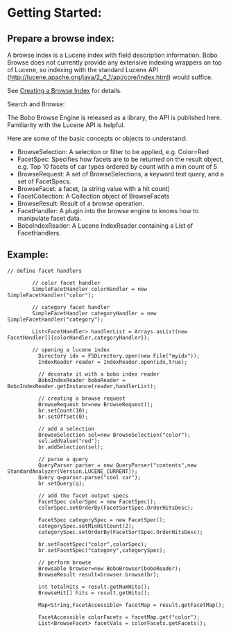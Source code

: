 # Getting Started: #

## Prepare a browse index: ##

A browse index is a Lucene index with field description information. Bobo Browse does not currently provide any extensive indexing wrappers on top of Lucene, so indexing with the standard Lucene API (http://lucene.apache.org/java/2_4_1/api/core/index.html) would suffice.

See [Creating a Browse Index](CreateIndex.md) for details.

Search and Browse:

The Bobo Browse Engine is released as a library, the API is published here.
Familiarity with the Lucene API is helpful.

Here are some of the basic concepts or objects to understand:

  * BrowseSelection: A selection or filter to be applied, e.g. Color=Red
  * FacetSpec: Specifies how facets are to be returned on the result object, e.g. Top 10 facets of car types ordered by count with a min count of 5
  * BrowseRequest: A set of BrowseSelections, a keyword text query, and a set of FacetSpecs.
  * BrowseFacet: a facet, (a string value with a hit count)
  * FacetCollection: A Collection object of BrowseFacets
  * BrowseResult: Result of a browse operation.
  * FacetHandler: A plugin into the browse engine to knows how to manipulate facet data.
  * BoboIndexReader: A Lucene IndexReader containing a List of FacetHandlers.


## Example: ##

```
// define facet handlers
	  
	    // color facet handler
	    SimpleFacetHandler colorHandler = new SimpleFacetHandler("color");
	    
	    // category facet handler
	    SimpleFacetHandler categoryHandler = new SimpleFacetHandler("category");
	    
	    List<FacetHandler> handlerList = Arrays.asList(new FacetHandler[]{colorHandler,categoryHandler});
	    
		// opening a lucene index
		  Directory idx = FSDirectory.open(new File("myidx"));
		  IndexReader reader = IndexReader.open(idx,true);
		   
		  // decorate it with a bobo index reader
		  BoboIndexReader boboReader = BoboIndexReader.getInstance(reader,handlerList);
		   
		  // creating a browse request
		  BrowseRequest br=new BrowseRequest();
		  br.setCount(10);
		  br.setOffset(0);
		   
		  // add a selection
		  BrowseSelection sel=new BrowseSelection("color");
		  sel.addValue("red");
		  br.addSelection(sel);
		   
		  // parse a query
		  QueryParser parser = new QueryParser("contents",new StandardAnalyzer(Version.LUCENE_CURRENT));
		  Query q=parser.parse("cool car");
		  br.setQuery(q);
		   
		  // add the facet output specs
		  FacetSpec colorSpec = new FacetSpec();
		  colorSpec.setOrderBy(FacetSortSpec.OrderHitsDesc);
		   
		  FacetSpec categorySpec = new FacetSpec();
		  categorySpec.setMinHitCount(2);
		  categorySpec.setOrderBy(FacetSortSpec.OrderHitsDesc);
		   
		  br.setFacetSpec("color",colorSpec);
		  br.setFacetSpec("category",categorySpec);
		   
		  // perform browse
		  Browsable browser=new BoboBrowser(boboReader);
		  BrowseResult result=browser.browse(br);
		   
		  int totalHits = result.getNumHits();
		  BrowseHit[] hits = result.getHits();
		   
		  Map<String,FacetAccessible> facetMap = result.getFacetMap();
		   
		  FacetAccessible colorFacets = facetMap.get("color");
		  List<BrowseFacet> facetVals = colorFacets.getFacets();
```